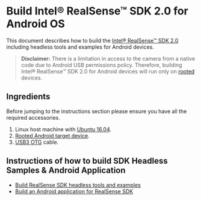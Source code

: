 #  Build Intel&reg; RealSense&trade; SDK 2.0 for Android OS
This document describes how to build the [Intel&reg; RealSense&trade; SDK 2.0](https://github.com/IntelRealSense/librealsense) including headless tools and examples for Android devices.

> **Disclaimer:** There is a limitation in access to the camera from a native code due to Android USB permissions policy. Therefore, building Intel&reg; RealSense&trade; SDK 2.0 for Android devices will run only on [rooted](https://en.wikipedia.org/wiki/Rooting_(Android)) devices.

## Ingredients
Before jumping to the instructions section please ensure you have all the required accessories. 
1. Linux host machine with [Ubuntu 16.04](https://www.ubuntu.com/download/desktop).
2. [Rooted Android target device](https://en.wikipedia.org/wiki/Rooting_(Android)).
3. [USB3 OTG](https://en.wikipedia.org/wiki/USB_On-The-Go) cable.

## Instructions of how to build SDK Headless Samples & Android Application
* [Build RealSense SDK headless tools and examples](./AndroidNativeSamples.md)
* [Build an Android application for RealSense SDK](./AndroidJavaApp.md)
